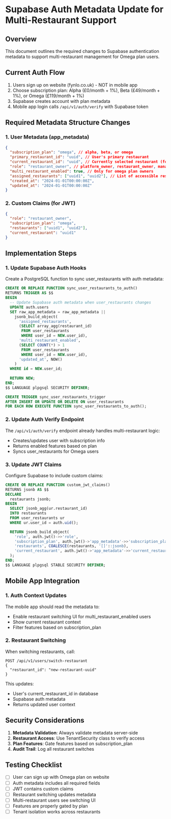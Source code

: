 # Supabase Auth Metadata Update for Multi-Restaurant Support

## Overview
This document outlines the required changes to Supabase authentication metadata to support multi-restaurant management for Omega plan users.

## Current Auth Flow
1. Users sign up on website (fynlo.co.uk) - NOT in mobile app
2. Choose subscription plan: Alpha (£0/month + 1%), Beta (£49/month + 1%), or Omega (£119/month + 1%)
3. Supabase creates account with plan metadata
4. Mobile app login calls `/api/v1/auth/verify` with Supabase token

## Required Metadata Structure Changes

### 1. User Metadata (app_metadata)
```json
{
  "subscription_plan": "omega", // alpha, beta, or omega
  "primary_restaurant_id": "uuid", // User's primary restaurant
  "current_restaurant_id": "uuid", // Currently selected restaurant (for multi-restaurant users)
  "role": "restaurant_owner", // platform_owner, restaurant_owner, manager, employee
  "multi_restaurant_enabled": true, // Only for omega plan owners
  "assigned_restaurants": ["uuid1", "uuid2"], // List of accessible restaurant IDs
  "created_at": "2024-01-01T00:00:00Z",
  "updated_at": "2024-01-01T00:00:00Z"
}
```

### 2. Custom Claims (for JWT)
```json
{
  "role": "restaurant_owner",
  "subscription_plan": "omega",
  "restaurants": ["uuid1", "uuid2"],
  "current_restaurant": "uuid1"
}
```

## Implementation Steps

### 1. Update Supabase Auth Hooks
Create a PostgreSQL function to sync user_restaurants with auth metadata:

```sql
CREATE OR REPLACE FUNCTION sync_user_restaurants_to_auth()
RETURNS TRIGGER AS $$
BEGIN
  -- Update Supabase auth metadata when user_restaurants changes
  UPDATE auth.users
  SET raw_app_metadata = raw_app_metadata || 
    jsonb_build_object(
      'assigned_restaurants', 
      (SELECT array_agg(restaurant_id) 
       FROM user_restaurants 
       WHERE user_id = NEW.user_id),
      'multi_restaurant_enabled',
      (SELECT COUNT(*) > 1 
       FROM user_restaurants 
       WHERE user_id = NEW.user_id),
      'updated_at', NOW()
    )
  WHERE id = NEW.user_id;
  
  RETURN NEW;
END;
$$ LANGUAGE plpgsql SECURITY DEFINER;

CREATE TRIGGER sync_user_restaurants_trigger
AFTER INSERT OR UPDATE OR DELETE ON user_restaurants
FOR EACH ROW EXECUTE FUNCTION sync_user_restaurants_to_auth();
```

### 2. Update Auth Verify Endpoint
The `/api/v1/auth/verify` endpoint already handles multi-restaurant logic:
- Creates/updates user with subscription info
- Returns enabled features based on plan
- Syncs user_restaurants for Omega users

### 3. Update JWT Claims
Configure Supabase to include custom claims:

```sql
CREATE OR REPLACE FUNCTION custom_jwt_claims()
RETURNS jsonb AS $$
DECLARE
  restaurants jsonb;
BEGIN
  SELECT jsonb_agg(ur.restaurant_id)
  INTO restaurants
  FROM user_restaurants ur
  WHERE ur.user_id = auth.uid();

  RETURN jsonb_build_object(
    'role', auth.jwt()->>'role',
    'subscription_plan', auth.jwt()->'app_metadata'->>'subscription_plan',
    'restaurants', COALESCE(restaurants, '[]'::jsonb),
    'current_restaurant', auth.jwt()->'app_metadata'->>'current_restaurant_id'
  );
END;
$$ LANGUAGE plpgsql STABLE SECURITY DEFINER;
```

## Mobile App Integration

### 1. Auth Context Updates
The mobile app should read the metadata to:
- Enable restaurant switching UI for multi_restaurant_enabled users
- Show current restaurant context
- Filter features based on subscription_plan

### 2. Restaurant Switching
When switching restaurants, call:
```
POST /api/v1/users/switch-restaurant
{
  "restaurant_id": "new-restaurant-uuid"
}
```

This updates:
- User's current_restaurant_id in database
- Supabase auth metadata
- Returns updated user context

## Security Considerations

1. **Metadata Validation**: Always validate metadata server-side
2. **Restaurant Access**: Use TenantSecurity class to verify access
3. **Plan Features**: Gate features based on subscription_plan
4. **Audit Trail**: Log all restaurant switches

## Testing Checklist

- [ ] User can sign up with Omega plan on website
- [ ] Auth metadata includes all required fields
- [ ] JWT contains custom claims
- [ ] Restaurant switching updates metadata
- [ ] Multi-restaurant users see switching UI
- [ ] Features are properly gated by plan
- [ ] Tenant isolation works across restaurants
